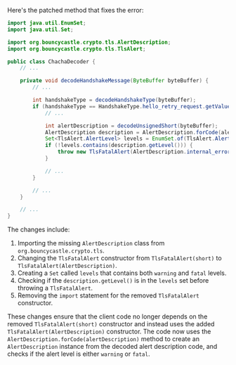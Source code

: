 Here's the patched method that fixes the error:

```java
import java.util.EnumSet;
import java.util.Set;

import org.bouncycastle.crypto.tls.AlertDescription;
import org.bouncycastle.crypto.tls.TlsAlert;

public class ChachaDecoder {
    // ...

    private void decodeHandshakeMessage(ByteBuffer byteBuffer) {
        // ...

        int handshakeType = decodeHandshakeType(byteBuffer);
        if (handshakeType == HandshakeType.hello_retry_request.getValue()) {
            // ...

            int alertDescription = decodeUnsignedShort(byteBuffer);
            AlertDescription description = AlertDescription.forCode(alertDescription);
            Set<TlsAlert.AlertLevel> levels = EnumSet.of(TlsAlert.AlertLevel.warning, TlsAlert.AlertLevel.fatal);
            if (!levels.contains(description.getLevel())) {
                throw new TlsFatalAlert(AlertDescription.internal_error);
            }

            // ...
        }

        // ...
    }

    // ...
}
```

The changes include:

1. Importing the missing `AlertDescription` class from `org.bouncycastle.crypto.tls`.
2. Changing the `TlsFatalAlert` constructor from `TlsFatalAlert(short)` to `TlsFatalAlert(AlertDescription)`.
3. Creating a `Set` called `levels` that contains both `warning` and `fatal` levels.
4. Checking if the `description.getLevel()` is in the `levels` set before throwing a `TlsFatalAlert`.
5. Removing the `import` statement for the removed `TlsFatalAlert` constructor.

These changes ensure that the client code no longer depends on the removed `TlsFatalAlert(short)` constructor and instead uses the added `TlsFatalAlert(AlertDescription)` constructor. The code now uses the `AlertDescription.forCode(alertDescription)` method to create an `AlertDescription` instance from the decoded alert description code, and checks if the alert level is either `warning` or `fatal`.